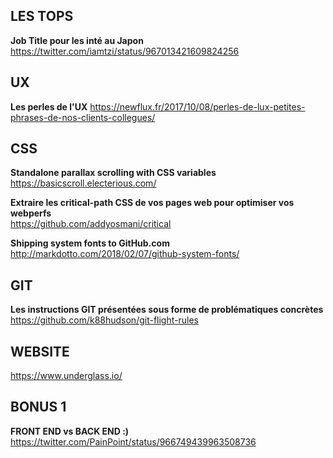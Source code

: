 ## LES TOPS

**Job Title pour les inté au Japon**  
https://twitter.com/iamtzi/status/967013421609824256


## UX

**Les perles de l'UX**
https://newflux.fr/2017/10/08/perles-de-lux-petites-phrases-de-nos-clients-collegues/


## CSS

**Standalone parallax scrolling with CSS variables**  
https://basicscroll.electerious.com/

**Extraire les critical-path CSS de vos pages web pour optimiser vos webperfs**  
https://github.com/addyosmani/critical

**Shipping system fonts to GitHub.com**  
http://markdotto.com/2018/02/07/github-system-fonts/


## GIT 

**Les instructions GIT présentées sous forme de problématiques concrètes**  
https://github.com/k88hudson/git-flight-rules


## WEBSITE

https://www.underglass.io/  



## BONUS 1

**FRONT END vs BACK END :)**  
https://twitter.com/PainPoint/status/966749439963508736
